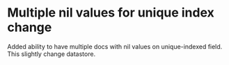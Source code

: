 # Multiple nil values for unique index change

Added ability to have multiple docs with nil values on unique-indexed field. This slightly change datastore.